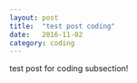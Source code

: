 ```yaml
---
layout: post
title:  "test post coding"
date:   2016-11-02
category: coding
---
```


test post for coding subsection!